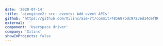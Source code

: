 ```yaml
---
date: '2020-07-14'
title: 'aienginev2: src: events: Add event APIs'
github: 'https://github.com/Xilinx/aie-rt/commit/485687bdc9723ed14def861915c9a8401b0c491d'
external: ''
component: 'Userspace driver'
company: 'Xilinx'
showInProjects: false
---
```

